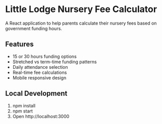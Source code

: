 # Little Lodge Nursery Fee Calculator

A React application to help parents calculate their nursery fees based on government funding hours.

## Features
- 15 or 30 hours funding options
- Stretched vs term-time funding patterns
- Daily attendance selection
- Real-time fee calculations
- Mobile responsive design

## Local Development
1. npm install
2. npm start
3. Open http://localhost:3000
